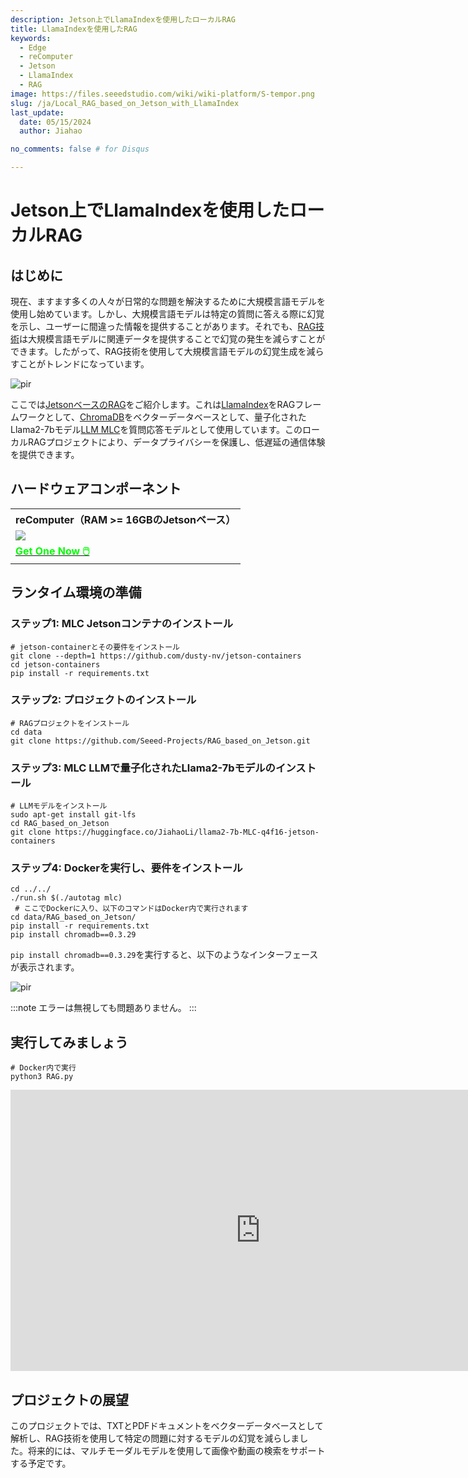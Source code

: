```yaml
---
description: Jetson上でLlamaIndexを使用したローカルRAG
title: LlamaIndexを使用したRAG
keywords:
  - Edge
  - reComputer
  - Jetson
  - LlamaIndex
  - RAG
image: https://files.seeedstudio.com/wiki/wiki-platform/S-tempor.png
slug: /ja/Local_RAG_based_on_Jetson_with_LlamaIndex
last_update:
  date: 05/15/2024
  author: Jiahao

no_comments: false # for Disqus

---
```


# Jetson上でLlamaIndexを使用したローカルRAG

## はじめに

現在、ますます多くの人々が日常的な問題を解決するために大規模言語モデルを使用し始めています。しかし、大規模言語モデルは特定の質問に答える際に幻覚を示し、ユーザーに間違った情報を提供することがあります。それでも、[RAG技術](https://www.seeedstudio.com/blog/2024/04/25/build-a-local-rag-chatbot-on-jetson-orin-for-your-knowledge-base/)は大規模言語モデルに関連データを提供することで幻覚の発生を減らすことができます。したがって、RAG技術を使用して大規模言語モデルの幻覚生成を減らすことがトレンドになっています。

<p style={{textAlign: 'center'}}><img src="https://files.seeedstudio.com/wiki/reComputer-Jetson/A608/RAG-MLC-Jetson.gif" alt="pir" width={800} height="auto"/></p>

ここでは[JetsonベースのRAG](https://github.com/Seeed-Projects/RAG_based_on_Jetson)をご紹介します。これは[LlamaIndex](https://www.llamaindex.ai)をRAGフレームワークとして、[ChromaDB](https://github.com/chroma-core/chroma)をベクターデータベースとして、量子化されたLlama2-7bモデル[LLM MLC](https://llm.mlc.ai/)を質問応答モデルとして使用しています。このローカルRAGプロジェクトにより、データプライバシーを保護し、低遅延の通信体験を提供できます。

## ハードウェアコンポーネント

<div class="table-center">
 <table align="center">
  <tr>
   <th>reComputer（RAM >= 16GBのJetsonベース）</th>
  </tr>
    <tr>
      <td><div style={{textAlign:'center'}}><img src="https://files.seeedstudio.com/wiki/reComputer-Jetson/A608/recomputerj4012.jpg" style={{width:800, height:'auto'}}/></div></td>
    </tr>
  <tr>
   <td><div class="get_one_now_container" style={{textAlign: 'center'}}>
    <a class="get_one_now_item" href="https://www.seeedstudio.com/reComputer-J4012-p-5586.html" target="_blank">
    <strong><span><font color={'FFFFFF'} size={"4"}> Get One Now 🖱️</font></span></strong>
    </a>
   </div></td>
  </tr>
 </table>
</div>

## ランタイム環境の準備

### ステップ1: MLC Jetsonコンテナのインストール

```shell
# jetson-containerとその要件をインストール
git clone --depth=1 https://github.com/dusty-nv/jetson-containers
cd jetson-containers 
pip install -r requirements.txt 
```

### ステップ2: プロジェクトのインストール

```shell
# RAGプロジェクトをインストール
cd data
git clone https://github.com/Seeed-Projects/RAG_based_on_Jetson.git
```

### ステップ3: MLC LLMで量子化されたLlama2-7bモデルのインストール

```shell
# LLMモデルをインストール
sudo apt-get install git-lfs
cd RAG_based_on_Jetson
git clone https://huggingface.co/JiahaoLi/llama2-7b-MLC-q4f16-jetson-containers 
```

### ステップ4: Dockerを実行し、要件をインストール

```shell
cd ../../
./run.sh $(./autotag mlc)
 # ここでDockerに入り、以下のコマンドはDocker内で実行されます
cd data/RAG_based_on_Jetson/
pip install -r requirements.txt
pip install chromadb==0.3.29
```

```pip install chromadb==0.3.29```を実行すると、以下のようなインターフェースが表示されます。

<p style={{textAlign: 'center'}}><img src="https://files.seeedstudio.com/wiki/reComputer-Jetson/A608/RAG_Install_ChromaDB.png" alt="pir" width={1000} height="auto"/></p>

:::note
エラーは無視しても問題ありません。
:::

## 実行してみましょう

```shell
# Docker内で実行
python3 RAG.py
```

<div align="center">
<iframe width="800" height="450" src="https://www.youtube.com/embed/v1SDRko5cNM" title="Jetson Orin NX RAG with MLC, Llama2-7b and ChromaDB" frameborder="0" allow="accelerometer; autoplay; clipboard-write; encrypted-media; gyroscope; picture-in-picture; web-share" referrerpolicy="strict-origin-when-cross-origin" allowfullscreen></iframe>
</div>

## プロジェクトの展望

このプロジェクトでは、TXTとPDFドキュメントをベクターデータベースとして解析し、RAG技術を使用して特定の問題に対するモデルの幻覚を減らしました。将来的には、マルチモーダルモデルを使用して画像や動画の検索をサポートする予定です。
